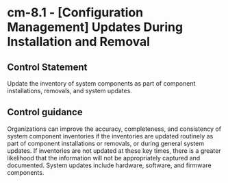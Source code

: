 # cm-8.1 - \[Configuration Management\] Updates During Installation and Removal

## Control Statement

Update the inventory of system components as part of component installations, removals, and system updates.

## Control guidance

Organizations can improve the accuracy, completeness, and consistency of system component inventories if the inventories are updated routinely as part of component installations or removals, or during general system updates. If inventories are not updated at these key times, there is a greater likelihood that the information will not be appropriately captured and documented. System updates include hardware, software, and firmware components.
